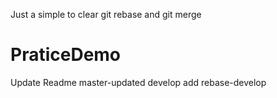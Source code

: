 Just a simple to clear git rebase and git merge
# PraticeDemo
Update Readme
master-updated
develop add
rebase-develop
